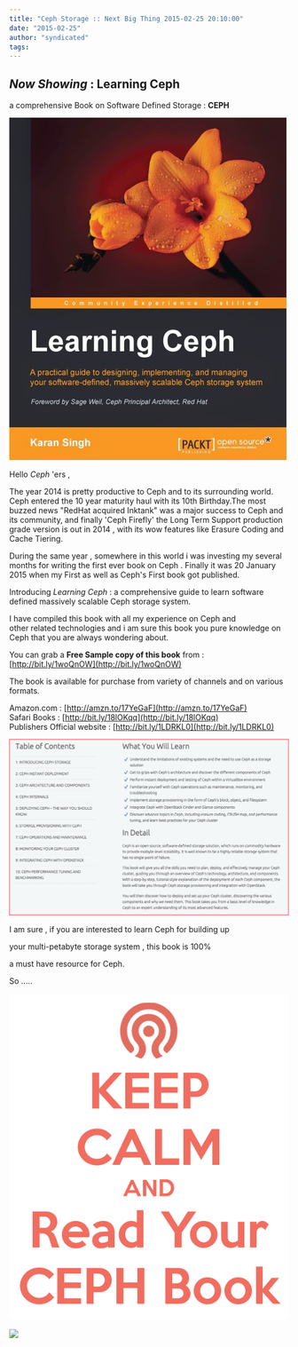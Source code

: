 ```yaml
---
title: "Ceph Storage :: Next Big Thing 2015-02-25 20:10:00"
date: "2015-02-25"
author: "syndicated"
tags: 
---
```


## _Now Showing_ : Learning Ceph

 a comprehensive Book on Software Defined Storage : **CEPH**  

  

[![ceph book](images/5623OS_cov_Latest.jpg "ceph book")](http://2.bp.blogspot.com/-sBOFkTKuDIQ/VO4TdE4wEdI/AAAAAAAAE90/PTLax-Nxrqg/s1600/5623OS_cov_Latest.jpg)

  

  

  

  

Hello _Ceph_ 'ers  , 

  

The year 2014 is pretty productive to Ceph and to its surrounding world. Ceph entered the 10 year maturity haul with its 10th Birthday.The most buzzed news "RedHat acquired Inktank" was a major success to Ceph and its community, and finally 'Ceph Firefly' the Long Term Support production grade version is out in 2014 , with its wow features like Erasure Coding and Cache Tiering.

  

During the same year , somewhere in this world i was investing my several months for writing the first ever book on Ceph . Finally it was 20 January 2015 when my First as well as Ceph's First book got published. 

  

Introducing _Learning Ceph_ : a comprehensive guide to learn software defined massively scalable Ceph storage system.

  

I have compiled this book with all my experience on Ceph and other related technologies and i am sure this book you pure knowledge on Ceph that you are always wondering about.  
  
You can grab a **Free Sample copy of this book** from : [http://bit.ly/1woQnOW](http://bit.ly/1woQnOW)

  
The book is available for purchase from variety of channels and on various formats.  
  
Amazon.com : [http://amzn.to/17YeGaF](http://amzn.to/17YeGaF)  
Safari Books : [http://bit.ly/18lOKqq](http://bit.ly/18lOKqq)  
Publishers Official website : [http://bit.ly/1LDRKL0](http://bit.ly/1LDRKL0)

  

  

[![ceph book](images/Snap%2B2015-02-25%2Bat%2B20.14.35.png "ceph book")](http://1.bp.blogspot.com/-vfXy5qu0PUE/VO4RJpI4xxI/AAAAAAAAE9o/CmngwduRJc8/s1600/Snap%2B2015-02-25%2Bat%2B20.14.35.png)

  
  

  
I am sure , if you are interested to learn Ceph for building up  
  
 your multi-petabyte storage system , this book is 100%   
  
a must have resource for Ceph.  
  
  
  
So .....  
  

[![Ceph book](images/keep-calm-and-read-your-ceph-book-1.png "Ceph book")](http://1.bp.blogspot.com/-rzoTj2civyY/VO4DI9Oh5FI/AAAAAAAAE9Q/GVKzLcNabXc/s1600/keep-calm-and-read-your-ceph-book-1.png)

  

  

  

![](http://feeds.feedburner.com/~r/CephStorageNextBigThing/~4/sFvUliIoBrM)
